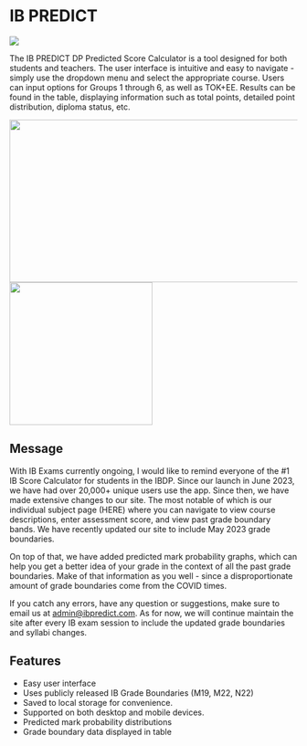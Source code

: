 # IB PREDICT
  <img src="https://github.com/AppleEpic69/IB45/assets/91651498/4fecd998-dccf-4318-8c53-ba2f026d0e11">
  
  The IB PREDICT DP Predicted Score Calculator is a tool designed for both students and teachers. The user interface is intuitive and easy to navigate - simply use the dropdown menu and select the appropriate course. Users can input options for Groups 1 through 6, as well as TOK+EE. Results can be found in the table, displaying information such as total points, detailed point distribution, diploma status, etc.

  <img src="https://github.com/AppleEpic69/IB45/assets/91651498/d9749481-8219-4876-8d80-14b05cfdfdd2" height=285 width=700>  
  <img src="https://github.com/AppleEpic69/IB45/assets/91651498/b74113a9-5652-4960-aed4-f57eb7533cdb" width=250>

## Message

With IB Exams currently ongoing, I would like to remind everyone of the #1 IB Score Calculator for students in the IBDP. Since our launch in June 2023, we have had over 20,000+ unique users use the app. 
Since then, we have made extensive changes to our site. The most notable of which is our individual subject page (HERE) where you can navigate to view course descriptions, enter assessment score, and view past grade boundary bands. We have recently updated our site to include May 2023 grade boundaries.

On top of that, we have added predicted mark probability graphs, which can help you get a better idea of your grade in the context of all the past grade boundaries. Make of that information as you well - since a disproportionate amount of grade boundaries come from the COVID times. 


If you catch any errors, have any question or suggestions, make sure to email us at admin@ibpredict.com. As for now, we will continue maintain the site after every IB exam session to include the updated grade boundaries and syllabi changes.

## Features
  - Easy user interface
  - Uses publicly released IB Grade Boundaries (M19, M22, N22)
  - Saved to local storage for convenience.
  - Supported on both desktop and mobile devices.
  - Predicted mark probability distributions
  - Grade boundary data displayed in table


